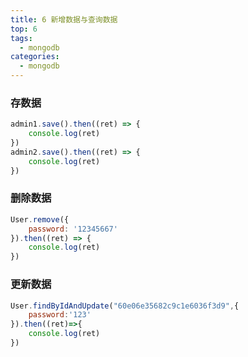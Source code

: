 ```yaml
---
title: 6 新增数据与查询数据
top: 6
tags:
  - mongodb
categories:
  - mongodb
---
```


### 存数据

```js
admin1.save().then((ret) => {
    console.log(ret)
})
admin2.save().then((ret) => {
    console.log(ret)
})
```

### 删除数据

```js
User.remove({
    password: '12345667'
}).then((ret) => {
    console.log(ret)
})
```

### 更新数据

```js
User.findByIdAndUpdate("60e06e35682c9c1e6036f3d9",{
    password:'123'
}).then((ret)=>{
    console.log(ret)
})
```

